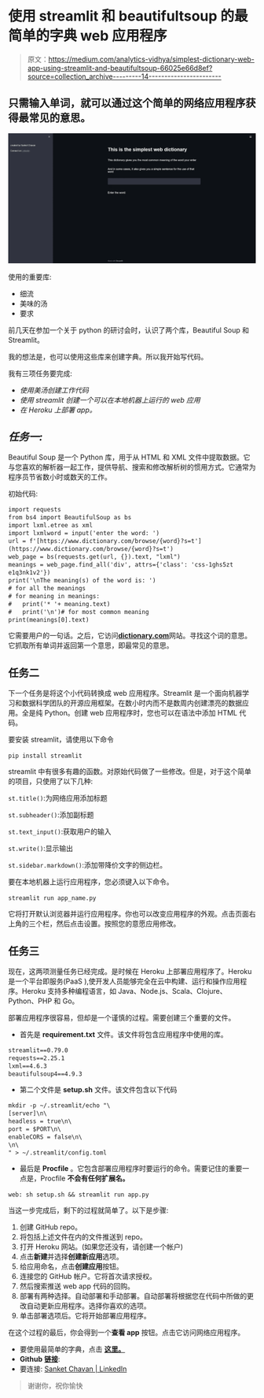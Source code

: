 # 使用 streamlit 和 beautifultsoup 的最简单的字典 web 应用程序

> 原文：<https://medium.com/analytics-vidhya/simplest-dictionary-web-app-using-streamlit-and-beautifultsoup-66025e66d8ef?source=collection_archive---------14----------------------->

## 只需输入单词，就可以通过这个简单的网络应用程序获得最常见的意思。

![](img/2f973ac9e9cb90d79406a753021ea62d.png)

使用的重要库:

*   细流
*   美味的汤
*   要求

前几天在参加一个关于 python 的研讨会时，认识了两个库，Beautiful Soup 和 Streamlit。

我的想法是，也可以使用这些库来创建字典。所以我开始写代码。

我有三项任务要完成:

*   *使用美汤创建工作代码*
*   *使用 streamlit 创建一个可以在本地机器上运行的 web 应用*
*   *在 Heroku 上部署 app。*

## ***任务一:***

Beautiful Soup 是一个 Python 库，用于从 HTML 和 XML 文件中提取数据。它与您喜欢的解析器一起工作，提供导航、搜索和修改解析树的惯用方式。它通常为程序员节省数小时或数天的工作。

初始代码:

```
import requests
from bs4 import BeautifulSoup as bs
import lxml.etree as xml
import lxmlword = input('enter the word: ')
url = f'[https://www.dictionary.com/browse/{word}?s=t'](https://www.dictionary.com/browse/{word}?s=t')
web_page = bs(requests.get(url, {}).text, "lxml")
meanings = web_page.find_all('div', attrs={'class': 'css-1ghs5zt e1q3nk1v2'})
print('\nThe meaning(s) of the word is: ')
# for all the meanings
# for meaning in meanings:
#   print('* '+ meaning.text)
#   print('\n')# for most common meaning 
print(meanings[0].text)
```

它需要用户的一句话。之后，它访问[**dictionary.com**](https://www.dictionary.com/)网站。寻找这个词的意思。它抓取所有单词并返回第一个意思，即最常见的意思。

## **任务二**

下一个任务是将这个小代码转换成 web 应用程序。Streamlit 是一个面向机器学习和数据科学团队的开源应用框架。在数小时内而不是数周内创建漂亮的数据应用。全是纯 Python。创建 web 应用程序时，您也可以在语法中添加 HTML 代码。

要安装 streamlit，请使用以下命令

`pip install streamlit`

streamlit 中有很多有趣的函数。对原始代码做了一些修改。但是，对于这个简单的项目，只使用了以下几种:

`st.title()`:为网络应用添加标题

`st.subheader()`:添加副标题

`st.text_input()`:获取用户的输入

`st.write()`:显示输出

`st.sidebar.markdown()`:添加带降价文字的侧边栏。

要在本地机器上运行应用程序，您必须键入以下命令。

`streamlit run app_name.py`

它将打开默认浏览器并运行应用程序。你也可以改变应用程序的外观。点击页面右上角的三个栏，然后点击设置。按照您的意愿应用修改。

## **任务三**

现在，这两项测量任务已经完成。是时候在 Heroku 上部署应用程序了。Heroku 是一个平台即服务(PaaS ),使开发人员能够完全在云中构建、运行和操作应用程序。Heroku 支持多种编程语言，如 Java、Node.js、Scala、Clojure、Python、PHP 和 Go。

部署应用程序很容易，但却是一个谨慎的过程。需要创建三个重要的文件。

*   首先是 **requirement.txt** 文件。该文件将包含应用程序中使用的库。

```
streamlit==0.79.0
requests==2.25.1
lxml==4.6.3
beautifulsoup4==4.9.3
```

*   第二个文件是 **setup.sh** 文件。该文件包含以下代码

```
mkdir -p ~/.streamlit/echo "\
[server]\n\
headless = true\n\
port = $PORT\n\
enableCORS = false\n\
\n\
" > ~/.streamlit/config.toml
```

*   最后是 **Procfile** 。它包含部署应用程序时要运行的命令。需要记住的重要一点是，Procfile **不会有任何扩展名。**

`web: sh setup.sh && streamlit run app.py`

当这一步完成后，剩下的过程就简单了。以下是步骤:

1.  创建 GitHub repo。
2.  将包括上述文件在内的文件推送到 repo。
3.  打开 Heroku 网站。(如果您还没有，请创建一个帐户)
4.  点击**新建**并选择**创建新应用**选项。
5.  给应用命名，点击**创建应用**按钮。
6.  连接您的 GitHub 帐户。它将首次请求授权。
7.  然后搜索推送 web app 代码的回购。
8.  部署有两种选择。自动部署和手动部署。自动部署将根据您在代码中所做的更改自动更新应用程序。选择你喜欢的选项。
9.  单击部署选项后。它将开始部署应用程序。

在这个过程的最后，你会得到一个**查看 app** 按钮。点击它访问网络应用程序。

*   要使用最简单的字典，点击 [**这里。**](https://simplest-dictionary.herokuapp.com/)
*   **Github** [**链接**](https://github.com/sanketchavan5595/stwebapp):
*   要连接: [Sanket Chavan | LinkedIn](https://www.linkedin.com/in/sanket-chavan5595/)

> 谢谢你，祝你愉快